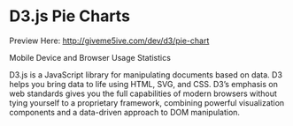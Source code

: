 # D3.js Pie Charts

Preview Here: http://giveme5ive.com/dev/d3/pie-chart

Mobile Device and Browser Usage Statistics

D3.js is a JavaScript library for manipulating documents based on data. D3 helps you bring data to life using HTML, SVG, and CSS. D3’s emphasis on web standards gives you the full capabilities of modern browsers without tying yourself to a proprietary framework, combining powerful visualization components and a data-driven approach to DOM manipulation. 
